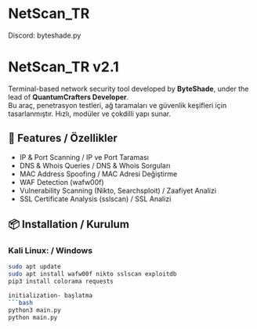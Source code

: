 # NetScan_TR
Discord: byteshade.py
# NetScan_TR v2.1

Terminal-based network security tool developed by **ByteShade**, under the lead of **QuantumCrafters Developer**.  
Bu araç, penetrasyon testleri, ağ taramaları ve güvenlik keşifleri için tasarlanmıştır. Hızlı, modüler ve çokdilli yapı sunar.

## 🚀 Features / Özellikler
- IP & Port Scanning / IP ve Port Taraması  
- DNS & Whois Queries / DNS & Whois Sorguları  
- MAC Address Spoofing / MAC Adresi Değiştirme  
- WAF Detection (wafw00f)  
- Vulnerability Scanning (Nikto, Searchsploit) / Zaafiyet Analizi  
- SSL Certificate Analysis (sslscan) / SSL Analizi  

## 📦 Installation / Kurulum

### Kali Linux: / Windows 
```bash
sudo apt update
sudo apt install wafw00f nikto sslscan exploitdb
pip3 install colorama requests

initialization- başlatma
```bash
python3 main.py
python main.py
